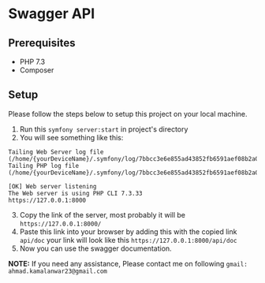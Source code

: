 # Swagger API

## Prerequisites
- PHP 7.3
- Composer

## Setup
Please follow the steps below to setup this project on your local machine.

1. Run this `symfony server:start` in project's directory
2. You will see something like this: 
```
Tailing Web Server log file (/home/{yourDeviceName}/.symfony/log/7bbcc3e6e855ad43852fb6591aef08b2a07f85f7.log)
Tailing PHP log file (/home/{yourDeviceName}/.symfony/log/7bbcc3e6e855ad43852fb6591aef08b2a07f85f7/7daf403c7589f4927632ed3b6af762a992f09b78.log)

[OK] Web server listening                                                                                              
The Web server is using PHP CLI 7.3.33                                                                            
https://127.0.0.1:8000
```

3. Copy the link of the server, most probably it will be `https://127.0.0.1:8000/`
4. Paste this link into your browser by adding this with the copied link `api/doc`
    your link will look like this `https://127.0.0.1:8000/api/doc`
5. Now you can use the swagger documentation.


**NOTE:** If you need any assistance, Please contact me on following
`gmail: ahmad.kamalanwar23@gmail.com`
